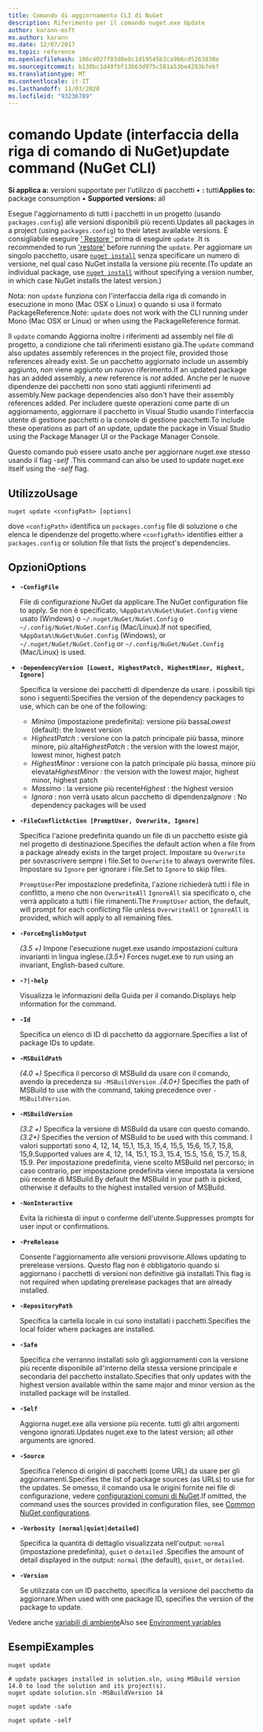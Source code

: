```yaml
---
title: Comando di aggiornamento CLI di NuGet
description: Riferimento per il comando nuget.exe Update
author: karann-msft
ms.author: karann
ms.date: 12/07/2017
ms.topic: reference
ms.openlocfilehash: 106c4027f03d8e8c1d19545b3ca9b6cd5263830e
ms.sourcegitcommit: b138bc1d49fbf13b63d975c581a53be4283b7ebf
ms.translationtype: MT
ms.contentlocale: it-IT
ms.lasthandoff: 11/03/2020
ms.locfileid: "93236789"
---
```

# <a name="update-command-nuget-cli"></a><span data-ttu-id="22d88-103">comando Update (interfaccia della riga di comando di NuGet)</span><span class="sxs-lookup"><span data-stu-id="22d88-103">update command (NuGet CLI)</span></span>

<span data-ttu-id="22d88-104">**Si applica a:** versioni supportate per l'utilizzo di pacchetti &bullet; **:** tutti</span><span class="sxs-lookup"><span data-stu-id="22d88-104">**Applies to:** package consumption &bullet; **Supported versions:** all</span></span>

<span data-ttu-id="22d88-105">Esegue l'aggiornamento di tutti i pacchetti in un progetto (usando `packages.config`) alle versioni disponibili più recenti.</span><span class="sxs-lookup"><span data-stu-id="22d88-105">Updates all packages in a project (using `packages.config`) to their latest available versions.</span></span> <span data-ttu-id="22d88-106">È consigliabile eseguire [' Restore '](cli-ref-restore.md) prima di eseguire `update` .</span><span class="sxs-lookup"><span data-stu-id="22d88-106">It is recommended to run ['restore'](cli-ref-restore.md) before running the `update`.</span></span> <span data-ttu-id="22d88-107">Per aggiornare un singolo pacchetto, usare [`nuget install`](cli-ref-install.md) senza specificare un numero di versione, nel qual caso NuGet installa la versione più recente.</span><span class="sxs-lookup"><span data-stu-id="22d88-107">(To update an individual package, use [`nuget install`](cli-ref-install.md) without specifying a version number, in which case NuGet installs the latest version.)</span></span>

<span data-ttu-id="22d88-108">Nota: non `update` funziona con l'interfaccia della riga di comando in esecuzione in mono (Mac OSX o Linux) o quando si usa il formato PackageReference.</span><span class="sxs-lookup"><span data-stu-id="22d88-108">Note: `update` does not work with the CLI running under Mono (Mac OSX or Linux) or when using the PackageReference format.</span></span>

<span data-ttu-id="22d88-109">Il `update` comando Aggiorna inoltre i riferimenti ad assembly nel file di progetto, a condizione che tali riferimenti esistano già.</span><span class="sxs-lookup"><span data-stu-id="22d88-109">The `update` command also updates assembly references in the project file, provided those references already exist.</span></span> <span data-ttu-id="22d88-110">Se un pacchetto aggiornato include un assembly aggiunto, *non* viene aggiunto un nuovo riferimento.</span><span class="sxs-lookup"><span data-stu-id="22d88-110">If an updated package has an added assembly, a new reference is *not* added.</span></span> <span data-ttu-id="22d88-111">Anche per le nuove dipendenze dei pacchetti non sono stati aggiunti riferimenti ad assembly.</span><span class="sxs-lookup"><span data-stu-id="22d88-111">New package dependencies also don't have their assembly references added.</span></span> <span data-ttu-id="22d88-112">Per includere queste operazioni come parte di un aggiornamento, aggiornare il pacchetto in Visual Studio usando l'interfaccia utente di gestione pacchetti o la console di gestione pacchetti.</span><span class="sxs-lookup"><span data-stu-id="22d88-112">To include these operations as part of an update, update the package in Visual Studio using the Package Manager UI or the Package Manager Console.</span></span>

<span data-ttu-id="22d88-113">Questo comando può essere usato anche per aggiornare nuget.exe stesso usando il flag *-self* .</span><span class="sxs-lookup"><span data-stu-id="22d88-113">This command can also be used to update nuget.exe itself using the *-self* flag.</span></span>

## <a name="usage"></a><span data-ttu-id="22d88-114">Utilizzo</span><span class="sxs-lookup"><span data-stu-id="22d88-114">Usage</span></span>

```cli
nuget update <configPath> [options]
```

<span data-ttu-id="22d88-115">dove `<configPath>` identifica un `packages.config` file di soluzione o che elenca le dipendenze del progetto.</span><span class="sxs-lookup"><span data-stu-id="22d88-115">where `<configPath>` identifies either a `packages.config` or solution file that lists the project's dependencies.</span></span>

## <a name="options"></a><span data-ttu-id="22d88-116">Opzioni</span><span class="sxs-lookup"><span data-stu-id="22d88-116">Options</span></span>

- **`-ConfigFile`**

  <span data-ttu-id="22d88-117">File di configurazione NuGet da applicare.</span><span class="sxs-lookup"><span data-stu-id="22d88-117">The NuGet configuration file to apply.</span></span> <span data-ttu-id="22d88-118">Se non è specificato, `%AppData%\NuGet\NuGet.Config` viene usato (Windows) o `~/.nuget/NuGet/NuGet.Config` o `~/.config/NuGet/NuGet.Config` (Mac/Linux).</span><span class="sxs-lookup"><span data-stu-id="22d88-118">If not specified, `%AppData%\NuGet\NuGet.Config` (Windows), or `~/.nuget/NuGet/NuGet.Config` or `~/.config/NuGet/NuGet.Config` (Mac/Linux) is used.</span></span>
  
- **`-DependencyVersion [Lowest, HighestPatch, HighestMinor, Highest, Ignore]`**

  <span data-ttu-id="22d88-119">Specifica la versione dei pacchetti di dipendenze da usare. i possibili tipi sono i seguenti:</span><span class="sxs-lookup"><span data-stu-id="22d88-119">Specifies the version of the dependency packages to use, which can be one of the following:</span></span><br/><ul><li><span data-ttu-id="22d88-120">*Minimo* (impostazione predefinita): versione più bassa</span><span class="sxs-lookup"><span data-stu-id="22d88-120">*Lowest* (default): the lowest version</span></span></li><li><span data-ttu-id="22d88-121">*HighestPatch* : versione con la patch principale più bassa, minore minore, più alta</span><span class="sxs-lookup"><span data-stu-id="22d88-121">*HighestPatch* : the version with the lowest major, lowest minor, highest patch</span></span></li><li><span data-ttu-id="22d88-122">*HighestMinor* : versione con la patch principale più bassa, minore più elevata</span><span class="sxs-lookup"><span data-stu-id="22d88-122">*HighestMinor* : the version with the lowest major, highest minor, highest patch</span></span></li><li><span data-ttu-id="22d88-123">*Massimo* : la versione più recente</span><span class="sxs-lookup"><span data-stu-id="22d88-123">*Highest* : the highest version</span></span></li><li><span data-ttu-id="22d88-124">*Ignora* : non verrà usato alcun pacchetto di dipendenza</span><span class="sxs-lookup"><span data-stu-id="22d88-124">*Ignore* : No dependency packages will be used</span></span></li></ul>

- **`-FileConflictAction [PromptUser, Overwrite, Ignore]`**

  <span data-ttu-id="22d88-125">Specifica l'azione predefinita quando un file di un pacchetto esiste già nel progetto di destinazione.</span><span class="sxs-lookup"><span data-stu-id="22d88-125">Specifies the default action when a file from a package already exists in the target project.</span></span> <span data-ttu-id="22d88-126">Impostare su `Overwrite` per sovrascrivere sempre i file.</span><span class="sxs-lookup"><span data-stu-id="22d88-126">Set to `Overwrite` to always overwrite files.</span></span> <span data-ttu-id="22d88-127">Impostare su `Ignore` per ignorare i file.</span><span class="sxs-lookup"><span data-stu-id="22d88-127">Set to `Ignore` to skip files.</span></span>

  <span data-ttu-id="22d88-128">`PromptUser`Per impostazione predefinita, l'azione richiederà tutti i file in conflitto, a meno che non `OverwriteAll` `IgnoreAll` sia specificato o, che verrà applicato a tutti i file rimanenti.</span><span class="sxs-lookup"><span data-stu-id="22d88-128">The `PromptUser` action, the default, will prompt for each conflicting file unless `OverwriteAll` or `IgnoreAll` is provided, which will apply to all remaining files.</span></span>

- **`-ForceEnglishOutput`**

  <span data-ttu-id="22d88-129">*(3.5 +)* Impone l'esecuzione nuget.exe usando impostazioni cultura invarianti in lingua inglese.</span><span class="sxs-lookup"><span data-stu-id="22d88-129">*(3.5+)* Forces nuget.exe to run using an invariant, English-based culture.</span></span>

- **`-?|-help`**

  <span data-ttu-id="22d88-130">Visualizza le informazioni della Guida per il comando.</span><span class="sxs-lookup"><span data-stu-id="22d88-130">Displays help information for the command.</span></span>

- **`-Id`**

  <span data-ttu-id="22d88-131">Specifica un elenco di ID di pacchetto da aggiornare.</span><span class="sxs-lookup"><span data-stu-id="22d88-131">Specifies a list of package IDs to update.</span></span>

- **`-MSBuildPath`**

  <span data-ttu-id="22d88-132">*(4.0 +)* Specifica il percorso di MSBuild da usare con il comando, avendo la precedenza su `-MSBuildVersion` .</span><span class="sxs-lookup"><span data-stu-id="22d88-132">*(4.0+)* Specifies the path of MSBuild to use with the command, taking precedence over `-MSBuildVersion`.</span></span>

- **`-MSBuildVersion`**

  <span data-ttu-id="22d88-133">*(3.2 +)* Specifica la versione di MSBuild da usare con questo comando.</span><span class="sxs-lookup"><span data-stu-id="22d88-133">*(3.2+)* Specifies the version of MSBuild to be used with this command.</span></span> <span data-ttu-id="22d88-134">I valori supportati sono 4, 12, 14, 15,1, 15,3, 15,4, 15,5, 15,6, 15,7, 15,8, 15,9.</span><span class="sxs-lookup"><span data-stu-id="22d88-134">Supported values are 4, 12, 14, 15.1, 15.3, 15.4, 15.5, 15.6, 15.7, 15.8, 15.9.</span></span> <span data-ttu-id="22d88-135">Per impostazione predefinita, viene scelto MSBuild nel percorso; in caso contrario, per impostazione predefinita viene impostata la versione più recente di MSBuild.</span><span class="sxs-lookup"><span data-stu-id="22d88-135">By default the MSBuild in your path is picked, otherwise it defaults to the highest installed version of MSBuild.</span></span>

- **`-NonInteractive`**

  <span data-ttu-id="22d88-136">Evita la richiesta di input o conferme dell'utente.</span><span class="sxs-lookup"><span data-stu-id="22d88-136">Suppresses prompts for user input or confirmations.</span></span>

- **`-PreRelease`**

  <span data-ttu-id="22d88-137">Consente l'aggiornamento alle versioni provvisorie.</span><span class="sxs-lookup"><span data-stu-id="22d88-137">Allows updating to prerelease versions.</span></span> <span data-ttu-id="22d88-138">Questo flag non è obbligatorio quando si aggiornano i pacchetti di versioni non definitive già installati.</span><span class="sxs-lookup"><span data-stu-id="22d88-138">This flag is not required when updating prerelease packages that are already installed.</span></span>

- **`-RepositoryPath`**

  <span data-ttu-id="22d88-139">Specifica la cartella locale in cui sono installati i pacchetti.</span><span class="sxs-lookup"><span data-stu-id="22d88-139">Specifies the local folder where packages are installed.</span></span>

- **`-Safe`**

  <span data-ttu-id="22d88-140">Specifica che verranno installati solo gli aggiornamenti con la versione più recente disponibile all'interno della stessa versione principale e secondaria del pacchetto installato.</span><span class="sxs-lookup"><span data-stu-id="22d88-140">Specifies that only updates with the highest version available within the same major and minor version as the installed package will be installed.</span></span>

- **`-Self`**

  <span data-ttu-id="22d88-141">Aggiorna nuget.exe alla versione più recente. tutti gli altri argomenti vengono ignorati.</span><span class="sxs-lookup"><span data-stu-id="22d88-141">Updates nuget.exe to the latest version; all other arguments are ignored.</span></span>

- **`-Source`**

  <span data-ttu-id="22d88-142">Specifica l'elenco di origini di pacchetti (come URL) da usare per gli aggiornamenti.</span><span class="sxs-lookup"><span data-stu-id="22d88-142">Specifies the list of package sources (as URLs) to use for the updates.</span></span> <span data-ttu-id="22d88-143">Se omesso, il comando usa le origini fornite nei file di configurazione, vedere [configurazioni comuni di NuGet](../../consume-packages/configuring-nuget-behavior.md).</span><span class="sxs-lookup"><span data-stu-id="22d88-143">If omitted, the command uses the sources provided in configuration files, see [Common NuGet configurations](../../consume-packages/configuring-nuget-behavior.md).</span></span>

- **`-Verbosity [normal|quiet|detailed]`**

  <span data-ttu-id="22d88-144">Specifica la quantità di dettaglio visualizzata nell'output: `normal` (impostazione predefinita), `quiet` o `detailed` .</span><span class="sxs-lookup"><span data-stu-id="22d88-144">Specifies the amount of detail displayed in the output: `normal` (the default), `quiet`, or `detailed`.</span></span>

- **`-Version`**

  <span data-ttu-id="22d88-145">Se utilizzata con un ID pacchetto, specifica la versione del pacchetto da aggiornare.</span><span class="sxs-lookup"><span data-stu-id="22d88-145">When used with one package ID, specifies the version of the package to update.</span></span>

<span data-ttu-id="22d88-146">Vedere anche [variabili di ambiente](cli-ref-environment-variables.md)</span><span class="sxs-lookup"><span data-stu-id="22d88-146">Also see [Environment variables](cli-ref-environment-variables.md)</span></span>

## <a name="examples"></a><span data-ttu-id="22d88-147">Esempi</span><span class="sxs-lookup"><span data-stu-id="22d88-147">Examples</span></span>

```cli
nuget update

# update packages installed in solution.sln, using MSBuild version 14.0 to load the solution and its project(s).
nuget update solution.sln -MSBuildVersion 14

nuget update -safe

nuget update -self
```
